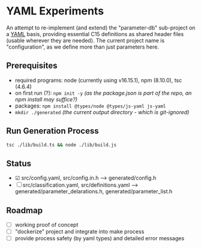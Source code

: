 # YAML Experiments

An attempt to re-implement (and extend) the "parameter-db" sub-project on a [YAML](https://yaml.org/) basis, providing essential C15 definitions as shared header files (usable wherever they are needed). The current project name is "configuration", as we define more than just parameters here.

## Prerequisites

- required programs: node (currently using v16.15.1), npm (8.10.0), tsc (4.6.4)
- on first run (?): `npm init -y` _(as the package.json is part of the repo, an npm install may suffice?)_
- packages: `npm install @types/node @types/js-yaml js-yaml`
- `mkdir ./generated` _(the current output directory - which is git-ignored)_

## Run Generation Process

``` bash
tsc ./lib/build.ts && node ./lib/build.js
```

## Status
- &#x2611; src/config.yaml, src/config.in.h --> generated/config.h
- &#x2610; src/classification.yaml, src/definitions.yaml --> generated/parameter_delarations.h, generated/parameter_list.h

## Roadmap

- &#x2610; working proof of concept
- &#x2610; "dockerize" project and integrate into make process
- &#x2610; provide process safety (by yaml types) and detailed error messages